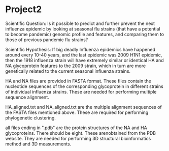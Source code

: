 # Project2

Scientific Question: Is it possible to predict and further prevent the next influenza epidemic by looking at seasonal flu strains (that have a potential to become pandemic) genomic profile and features, and comparing them to those of previous pandemic flu strains?

Scientific Hypothesis: If big deadly Influenza epidemics have happened around every 10-40 years, and the last epidemic was 2009 H1N1 epidemic, then the 1918 influenza strain will have extremely similar or identical HA and NA glycoprotein features to the 2009 strain, which in turn are more genetically related to the current seasonal influenza strains.

HA and NA files are provided in FASTA format. These files contain the nucleotide sequences of the corresponding glycoprotein in different strains of individual influenza strains. These are needed for performing multiple sequence alignment.

HA_aligned.txt and NA_aligned.txt are the multiple alignment sequences of the FASTA files mentioned above. These are required for performing phylogenetic clustering.

all files ending in ".pdb" are the protein structures of the NA and HA glycoproteins. There should be eight. These arenobtained from the PDB website. They are needed for performing 3D structural bioinformatics method and 3D measurements.
